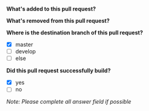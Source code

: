 **What's added to this pull request?**

**What's removed from this pull request?**

**Where is the destination branch of this pull request?**
- [x] master
- [ ] develop
- [ ] else

**Did this pull request successfully build?**
- [x] yes
- [ ] no

*Note: Please complete all answer field if possible*
